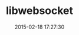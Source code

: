 ---
layout: post
title:  "libwebsocket"
repo:   "imanel/libwebsocket"
date:   2015-02-18 17:27:30
gemurl: http://github.com/imanel/libwebsocket
---